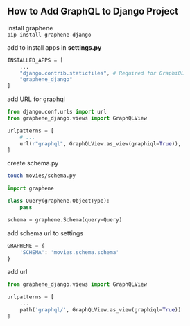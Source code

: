 ## How to Add GraphQL to Django Project
install graphene  
`pip install graphene-django`

add to install apps in **settings.py**
``` python
INSTALLED_APPS = [
    ...
    "django.contrib.staticfiles", # Required for GraphiQL
    "graphene_django"
]
```

add URL for graphql
``` python
from django.conf.urls import url
from graphene_django.views import GraphQLView

urlpatterns = [
    # ...
    url(r"graphql", GraphQLView.as_view(graphiql=True)),
]
```

create schema.py
```bash
touch movies/schema.py
```
```python
import graphene

class Query(graphene.ObjectType):
    pass

schema = graphene.Schema(query=Query)
```

add schema url to settings
```python
GRAPHENE = {
    'SCHEMA': 'movies.schema.schema'
}
```

add url
```python
from graphene_django.views import GraphQLView

urlpatterns = [
    ...
    path('graphql/', GraphQLView.as_view(graphiql=True))
]
```

